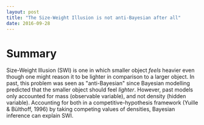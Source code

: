 ```yaml
---
layout: post
title: "The Size-Weight Illusion is not anti-Bayesian after all"
date: 2016-09-28
---
```


# Summary

Size-Weight Illusion (SWI) is one in which smaller object *feels* heavier even though one might reason it to be lighter in comparison to a larger object. In past, this problem was seen as "anti-Bayesian" since Bayesian modelling predicted that the smaller object should feel *lighter*. However, past models only accounted for mass (observable variable), and not density (hidden variable). Accounting for both in a competitive-hypothesis framework (Yuille & Bülthoff, 1996) by taking competing values of densities, Bayesian inference can explain SWI.
